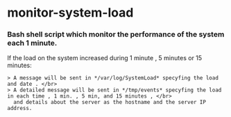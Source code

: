 # monitor-system-load </br>
### Bash shell script which monitor the performance of the system each 1 minute. </br>
If the load on the system increased during 1 minute , 5 minutes or 15 minutes: </br>

    > A message will be sent in */var/log/SystemLoad* specyfing the load and date . </br>
    > A detailed message will be sent in */tmp/events* specyfing the load in each time , 1 min. , 5 min, and 15 minutes , </br>
      and details about the server as the hostname and the server IP address. 
